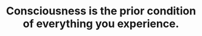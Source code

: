 ---
title: Consciousness is the prior condition of everything you experience.
tags: experience self buddhism consciousness waking-up
consciousness: true
order: 1
---